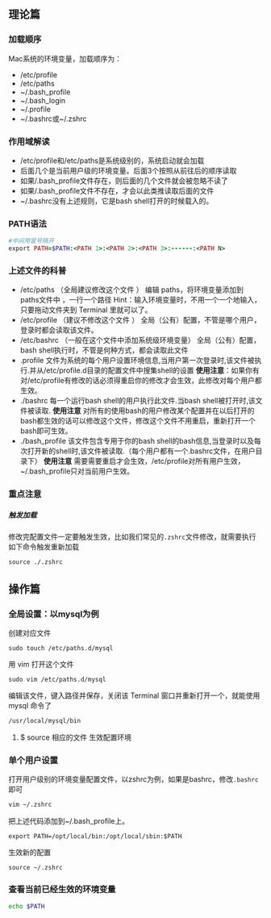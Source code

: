 ## 理论篇

### 加载顺序

Mac系统的环境变量，加载顺序为：

-  /etc/profile
- /etc/paths
- ~/.bash_profile
- ~/.bash_login
- ~/.profile
- ~/.bashrc或~/.zshrc

### 作用域解读

- /etc/profile和/etc/paths是系统级别的，系统启动就会加载
- 后面几个是当前用户级的环境变量。后面3个按照从前往后的顺序读取
- 如果/.bash_profile文件存在，则后面的几个文件就会被忽略不读了
- 如果/.bash_profile文件不存在，才会以此类推读取后面的文件
- ~/.bashrc没有上述规则，它是bash shell打开的时候载入的。

### PATH语法

```ruby
#中间用冒号隔开
export PATH=$PATH:<PATH 1>:<PATH 2>:<PATH 3>:------:<PATH N>
```

### 上述文件的科普

- /etc/paths （全局建议修改这个文件 ）
   编辑 paths，将环境变量添加到 paths文件中 ，一行一个路径
   Hint：输入环境变量时，不用一个一个地输入，只要拖动文件夹到 Terminal 里就可以了。
- /etc/profile （建议不修改这个文件 ）
   全局（公有）配置，不管是哪个用户，登录时都会读取该文件。
- /etc/bashrc （一般在这个文件中添加系统级环境变量）
   全局（公有）配置，bash shell执行时，不管是何种方式，都会读取此文件
- .profile 文件为系统的每个用户设置环境信息,当用户第一次登录时,该文件被执行.并从/etc/profile.d目录的配置文件中搜集shell的设置
   **使用注意**：如果你有对/etc/profile有修改的话必须得重启你的修改才会生效，此修改对每个用户都生效。
- ./bashrc 每一个运行bash shell的用户执行此文件.当bash shell被打开时,该文件被读取.
   **使用注意** 对所有的使用bash的用户修改某个配置并在以后打开的bash都生效的话可以修改这个文件，修改这个文件不用重启，重新打开一个bash即可生效。
- ./bash_profile 该文件包含专用于你的bash shell的bash信息,当登录时以及每次打开新的shell时,该文件被读取.（每个用户都有一个.bashrc文件，在用户目录下）
   **使用注意** 需要需要重启才会生效，/etc/profile对所有用户生效，~/.bash_profile只对当前用户生效。

### 重点注意

##### 触发加载

修改完配置文件一定要触发生效，比如我们常见的`.zshrc`文件修改，就需要执行如下命令触发重新加载

```
source ./.zshrc
```



## 操作篇

### 全局设置：以mysql为例

创建对应文件

```undefined
sudo touch /etc/paths.d/mysql
```

用 vim 打开这个文件

```undefined
sudo vim /etc/paths.d/mysql
```

编辑该文件，键入路径并保存，关闭该 Terminal 窗口并重新打开一个，就能使用 mysql 命令了

```bash
/usr/local/mysql/bin
```

1. $ source 相应的文件 生效配置环境

### 单个用户设置

打开用户级别的环境变量配置文件，以zshrc为例，如果是bashrc，修改`.bashrc`即可

```bash
vim ~/.zshrc 
```

把上述代码添加到~/.bash_profile上。

```
export PATH=/opt/local/bin:/opt/local/sbin:$PATH
```

生效新的配置

```
source ~/.zshrc
```



### 查看当前已经生效的环境变量

```bash
echo $PATH
```


